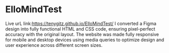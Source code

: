 # ElloMindTest
Live urL link:https://tenygitz.github.io/ElloMindTest/
I converted a Figma design into fully functional HTML and CSS code, ensuring pixel-perfect accuracy with the original layout. The website was made fully responsive for mobile and desktop devices using media queries to optimize design and user experience across different screen sizes.

